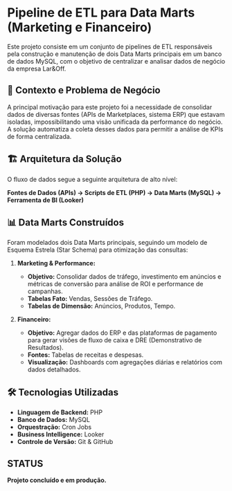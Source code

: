# Pipeline de ETL para Data Marts (Marketing e Financeiro)

Este projeto consiste em um conjunto de pipelines de ETL responsáveis pela construção e manutenção de dois Data Marts principais em um banco de dados MySQL, com o objetivo de centralizar e analisar dados de negócio da empresa Lar&Off.

## 🎯 Contexto e Problema de Negócio

A principal motivação para este projeto foi a necessidade de consolidar dados de diversas fontes (APIs de Marketplaces, sistema ERP) que estavam isoladas, impossibilitando uma visão unificada da performance do negócio. A solução automatiza a coleta desses dados para permitir a análise de KPIs de forma centralizada.

## 🏗️ Arquitetura da Solução

O fluxo de dados segue a seguinte arquitetura de alto nível:

**Fontes de Dados (APIs) → Scripts de ETL (PHP) → Data Marts (MySQL) → Ferramenta de BI (Looker)**

## 📊 Data Marts Construídos

Foram modelados dois Data Marts principais, seguindo um modelo de Esquema Estrela (Star Schema) para otimização das consultas:

1.  **Marketing & Performance:**
    * **Objetivo:** Consolidar dados de tráfego, investimento em anúncios e métricas de conversão para análise de ROI e performance de campanhas.
    * **Tabelas Fato:** Vendas, Sessões de Tráfego.
    * **Tabelas de Dimensão:** Anúncios, Produtos, Tempo.

2.  **Financeiro:**
    * **Objetivo:** Agregar dados do ERP e das plataformas de pagamento para gerar visões de fluxo de caixa e DRE (Demonstrativo de Resultados).
    * **Fontes:** Tabelas de receitas e despesas.
    * **Visualização:** Dashboards com agregações diárias e relatórios com dados detalhados.

## 🛠️ Tecnologias Utilizadas

* **Linguagem de Backend:** PHP
* **Banco de Dados:** MySQL
* **Orquestração:** Cron Jobs
* **Business Intelligence:** Looker
* **Controle de Versão:** Git & GitHub

## STATUS

**Projeto concluído e em produção.**